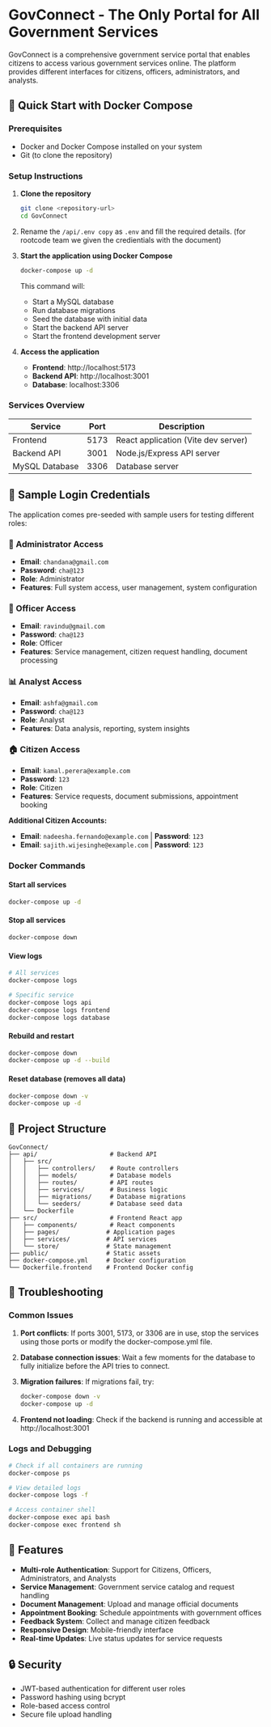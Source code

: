 # GovConnect - The Only Portal for All Government Services

GovConnect is a comprehensive government service portal that enables citizens to access various government services online. The platform provides different interfaces for citizens, officers, administrators, and analysts.

## 🚀 Quick Start with Docker Compose

### Prerequisites

- Docker and Docker Compose installed on your system
- Git (to clone the repository)

### Setup Instructions

1. **Clone the repository**

   ```bash
   git clone <repository-url>
   cd GovConnect
   ```

2. Rename the `/api/.env copy` as `.env` and fill the required details. (for rootcode team we given the credientials with the document)
3. **Start the application using Docker Compose**

   ```bash
   docker-compose up -d
   ```

   This command will:

   - Start a MySQL database
   - Run database migrations
   - Seed the database with initial data
   - Start the backend API server
   - Start the frontend development server

4. **Access the application**
   - **Frontend**: http://localhost:5173
   - **Backend API**: http://localhost:3001
   - **Database**: localhost:3306

### Services Overview

| Service        | Port | Description                         |
| -------------- | ---- | ----------------------------------- |
| Frontend       | 5173 | React application (Vite dev server) |
| Backend API    | 3001 | Node.js/Express API server          |
| MySQL Database | 3306 | Database server                     |

## 👥 Sample Login Credentials

The application comes pre-seeded with sample users for testing different roles:

### 🔐 Administrator Access

- **Email**: `chandana@gmail.com`
- **Password**: `cha@123`
- **Role**: Administrator
- **Features**: Full system access, user management, system configuration

### 👮 Officer Access

- **Email**: `ravindu@gmail.com`
- **Password**: `cha@123`
- **Role**: Officer
- **Features**: Service management, citizen request handling, document processing

### 📊 Analyst Access

- **Email**: `ashfa@gmail.com`
- **Password**: `cha@123`
- **Role**: Analyst
- **Features**: Data analysis, reporting, system insights

### 🏠 Citizen Access

- **Email**: `kamal.perera@example.com`
- **Password**: `123`
- **Role**: Citizen
- **Features**: Service requests, document submissions, appointment booking

**Additional Citizen Accounts:**

- **Email**: `nadeesha.fernando@example.com` | **Password**: `123`
- **Email**: `sajith.wijesinghe@example.com` | **Password**: `123`

### Docker Commands

#### Start all services

```bash
docker-compose up -d
```

#### Stop all services

```bash
docker-compose down
```

#### View logs

```bash
# All services
docker-compose logs

# Specific service
docker-compose logs api
docker-compose logs frontend
docker-compose logs database
```

#### Rebuild and restart

```bash
docker-compose down
docker-compose up -d --build
```

#### Reset database (removes all data)

```bash
docker-compose down -v
docker-compose up -d
```

## 📁 Project Structure

```
GovConnect/
├── api/                    # Backend API
│   ├── src/
│   │   ├── controllers/    # Route controllers
│   │   ├── models/         # Database models
│   │   ├── routes/         # API routes
│   │   ├── services/       # Business logic
│   │   ├── migrations/     # Database migrations
│   │   └── seeders/        # Database seed data
│   └── Dockerfile
├── src/                    # Frontend React app
│   ├── components/         # React components
│   ├── pages/             # Application pages
│   ├── services/          # API services
│   └── store/             # State management
├── public/                # Static assets
├── docker-compose.yml     # Docker configuration
└── Dockerfile.frontend    # Frontend Docker config
```

## 🔧 Troubleshooting

### Common Issues

1. **Port conflicts**: If ports 3001, 5173, or 3306 are in use, stop the services using those ports or modify the docker-compose.yml file.

2. **Database connection issues**: Wait a few moments for the database to fully initialize before the API tries to connect.

3. **Migration failures**: If migrations fail, try:

   ```bash
   docker-compose down -v
   docker-compose up -d
   ```

4. **Frontend not loading**: Check if the backend is running and accessible at http://localhost:3001

### Logs and Debugging

```bash
# Check if all containers are running
docker-compose ps

# View detailed logs
docker-compose logs -f

# Access container shell
docker-compose exec api bash
docker-compose exec frontend sh
```

## 📝 Features

- **Multi-role Authentication**: Support for Citizens, Officers, Administrators, and Analysts
- **Service Management**: Government service catalog and request handling
- **Document Management**: Upload and manage official documents
- **Appointment Booking**: Schedule appointments with government offices
- **Feedback System**: Collect and manage citizen feedback
- **Responsive Design**: Mobile-friendly interface
- **Real-time Updates**: Live status updates for service requests

## 🔒 Security

- JWT-based authentication for different user roles
- Password hashing using bcrypt
- Role-based access control
- Secure file upload handling
